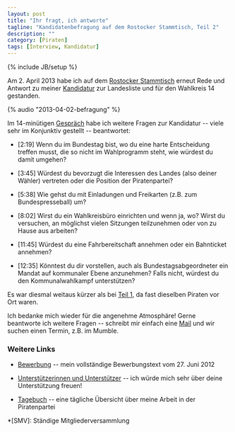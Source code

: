 ```yaml
---
layout: post
title: "Ihr fragt, ich antworte"
tagline: "Kandidatenbefragung auf dem Rostocker Stammtisch, Teil 2"
description: ""
category: [Piraten]
tags: [Interview, Kandidatur]
---
```

{% include JB/setup %}

Am 2. April 2013 habe ich auf dem [Rostocker Stammtisch](http://wiki.piratenpartei.de/MV:Regionaltreffen/Rostock/2013-04-02#Protokoll) erneut Rede und Antwort zu meiner [Kandidatur](http://wiki.piratenpartei.de/Benutzer:Nlohmann/Bewerbung) zur Landesliste und für den Wahlkreis 14 gestanden.

{% audio "2013-04-02-befragung" %}

Im 14-minütigen [Gespräch](https://soundcloud.com/derpupe/stammtisch_rostock_2013-04-02) habe ich weitere Fragen zur Kandidatur -- viele sehr im Konjunktiv gestellt -- beantwortet:

- [2:19] Wenn du im Bundestag bist, wo du eine harte Entscheidung treffen musst, die so nicht im Wahlprogramm steht, wie würdest du damit umgehen?

- [3:45] Würdest du bevorzugt die Interessen des Landes (also deiner Wähler) vertreten oder die Position der Piratenpartei?

- [5:38] Wie gehst du mit Einladungen und Freikarten (z.B. zum Bundespresseball) um?

- [8:02] Wirst du ein Wahlkreisbüro einrichten und wenn ja, wo? Wirst du versuchen, an möglichst vielen Sitzungen teilzunehmen oder von zu Hause aus arbeiten?

- [11:45] Würdest du eine Fahrbereitschaft annehmen oder ein Bahnticket annehmen?

- [12:35] Könntest du dir vorstellen, auch als Bundestagsabgeordneter ein Mandat auf kommunaler Ebene anzunehmen? Falls nicht, würdest du den Kommunalwahlkampf unterstützen?

Es war diesmal weitaus kürzer als bei [Teil 1](/20130319/befragung/), da fast dieselben Piraten vor Ort waren.

Ich bedanke mich wieder für die angenehme Atmosphäre! Gerne beantworte ich weitere Fragen -- schreibt mir einfach eine [Mail](mailto:niels.lohmann@piraten-mv.de) und wir suchen einen Termin, z.B. im Mumble.

### Weitere Links

- [Bewerbung](http://wiki.piratenpartei.de/Benutzer:Nlohmann/Bewerbung) -- mein vollständige Bewerbungstext vom 27. Juni 2012

- [Unterstützerinnen und Unterstützer](http://wiki.piratenpartei.de/Benutzer:Nlohmann/Bewerbung#Unterst.C3.BCtzer.2Ainnen) -- ich würde mich sehr über deine Unterstützung freuen!

- [Tagebuch](https://niels.piratenpad.de/tagebuch) -- eine tägliche Übersicht über meine Arbeit in der Piratenpartei

*[SMV]: Ständige Mitgliederversammlung
